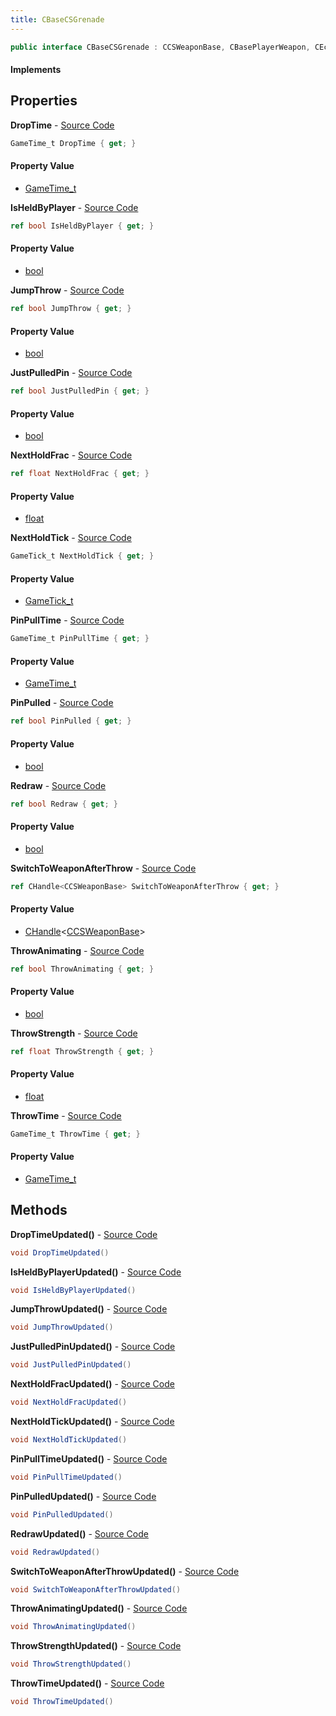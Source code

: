 ```yaml
---
title: CBaseCSGrenade
---
```


```csharp
public interface CBaseCSGrenade : CCSWeaponBase, CBasePlayerWeapon, CEconEntity, CBaseFlex, CBaseAnimGraph, CBaseModelEntity, CBaseEntity, CEntityInstance, ISchemaClass<CEntityInstance>, ISchemaClass<CBaseEntity>, ISchemaClass<CBaseModelEntity>, ISchemaClass<CBaseAnimGraph>, ISchemaClass<CBaseFlex>, ISchemaClass<CEconEntity>, ISchemaClass<CBasePlayerWeapon>, ISchemaClass<CCSWeaponBase>, ISchemaClass<CBaseCSGrenade>, ISchemaField, ISchemaClass, INativeHandle
```

#### Implements

## Properties

**DropTime** - [Source Code](https://github.com/swiftly-solution/swiftlys2/blob/main/managed/src/SwiftlyS2.Generated/Schemas/Interfaces/CBaseCSGrenade.cs#L30)

```csharp
GameTime_t DropTime { get; }
```

#### Property Value

- [GameTime_t](/docs/api/shared/schemadefinitions/gametime_t)

**IsHeldByPlayer** - [Source Code](https://github.com/swiftly-solution/swiftlys2/blob/main/managed/src/SwiftlyS2.Generated/Schemas/Interfaces/CBaseCSGrenade.cs#L18)

```csharp
ref bool IsHeldByPlayer { get; }
```

#### Property Value

- [bool](https://learn.microsoft.com/dotnet/api/system.boolean)

**JumpThrow** - [Source Code](https://github.com/swiftly-solution/swiftlys2/blob/main/managed/src/SwiftlyS2.Generated/Schemas/Interfaces/CBaseCSGrenade.cs#L22)

```csharp
ref bool JumpThrow { get; }
```

#### Property Value

- [bool](https://learn.microsoft.com/dotnet/api/system.boolean)

**JustPulledPin** - [Source Code](https://github.com/swiftly-solution/swiftlys2/blob/main/managed/src/SwiftlyS2.Generated/Schemas/Interfaces/CBaseCSGrenade.cs#L34)

```csharp
ref bool JustPulledPin { get; }
```

#### Property Value

- [bool](https://learn.microsoft.com/dotnet/api/system.boolean)

**NextHoldFrac** - [Source Code](https://github.com/swiftly-solution/swiftlys2/blob/main/managed/src/SwiftlyS2.Generated/Schemas/Interfaces/CBaseCSGrenade.cs#L38)

```csharp
ref float NextHoldFrac { get; }
```

#### Property Value

- [float](https://learn.microsoft.com/dotnet/api/system.single)

**NextHoldTick** - [Source Code](https://github.com/swiftly-solution/swiftlys2/blob/main/managed/src/SwiftlyS2.Generated/Schemas/Interfaces/CBaseCSGrenade.cs#L36)

```csharp
GameTick_t NextHoldTick { get; }
```

#### Property Value

- [GameTick_t](/docs/api/shared/schemadefinitions/gametick_t)

**PinPullTime** - [Source Code](https://github.com/swiftly-solution/swiftlys2/blob/main/managed/src/SwiftlyS2.Generated/Schemas/Interfaces/CBaseCSGrenade.cs#L32)

```csharp
GameTime_t PinPullTime { get; }
```

#### Property Value

- [GameTime_t](/docs/api/shared/schemadefinitions/gametime_t)

**PinPulled** - [Source Code](https://github.com/swiftly-solution/swiftlys2/blob/main/managed/src/SwiftlyS2.Generated/Schemas/Interfaces/CBaseCSGrenade.cs#L20)

```csharp
ref bool PinPulled { get; }
```

#### Property Value

- [bool](https://learn.microsoft.com/dotnet/api/system.boolean)

**Redraw** - [Source Code](https://github.com/swiftly-solution/swiftlys2/blob/main/managed/src/SwiftlyS2.Generated/Schemas/Interfaces/CBaseCSGrenade.cs#L16)

```csharp
ref bool Redraw { get; }
```

#### Property Value

- [bool](https://learn.microsoft.com/dotnet/api/system.boolean)

**SwitchToWeaponAfterThrow** - [Source Code](https://github.com/swiftly-solution/swiftlys2/blob/main/managed/src/SwiftlyS2.Generated/Schemas/Interfaces/CBaseCSGrenade.cs#L40)

```csharp
ref CHandle<CCSWeaponBase> SwitchToWeaponAfterThrow { get; }
```

#### Property Value

- [CHandle](/docs/api/shared/natives/chandle-1)<[CCSWeaponBase](/docs/api/shared/schemadefinitions/ccsweaponbase)>

**ThrowAnimating** - [Source Code](https://github.com/swiftly-solution/swiftlys2/blob/main/managed/src/SwiftlyS2.Generated/Schemas/Interfaces/CBaseCSGrenade.cs#L24)

```csharp
ref bool ThrowAnimating { get; }
```

#### Property Value

- [bool](https://learn.microsoft.com/dotnet/api/system.boolean)

**ThrowStrength** - [Source Code](https://github.com/swiftly-solution/swiftlys2/blob/main/managed/src/SwiftlyS2.Generated/Schemas/Interfaces/CBaseCSGrenade.cs#L28)

```csharp
ref float ThrowStrength { get; }
```

#### Property Value

- [float](https://learn.microsoft.com/dotnet/api/system.single)

**ThrowTime** - [Source Code](https://github.com/swiftly-solution/swiftlys2/blob/main/managed/src/SwiftlyS2.Generated/Schemas/Interfaces/CBaseCSGrenade.cs#L26)

```csharp
GameTime_t ThrowTime { get; }
```

#### Property Value

- [GameTime_t](/docs/api/shared/schemadefinitions/gametime_t)

## Methods

**DropTimeUpdated()** - [Source Code](https://github.com/swiftly-solution/swiftlys2/blob/main/managed/src/SwiftlyS2.Generated/Schemas/Interfaces/CBaseCSGrenade.cs#L49)

```csharp
void DropTimeUpdated()
```

**IsHeldByPlayerUpdated()** - [Source Code](https://github.com/swiftly-solution/swiftlys2/blob/main/managed/src/SwiftlyS2.Generated/Schemas/Interfaces/CBaseCSGrenade.cs#L43)

```csharp
void IsHeldByPlayerUpdated()
```

**JumpThrowUpdated()** - [Source Code](https://github.com/swiftly-solution/swiftlys2/blob/main/managed/src/SwiftlyS2.Generated/Schemas/Interfaces/CBaseCSGrenade.cs#L45)

```csharp
void JumpThrowUpdated()
```

**JustPulledPinUpdated()** - [Source Code](https://github.com/swiftly-solution/swiftlys2/blob/main/managed/src/SwiftlyS2.Generated/Schemas/Interfaces/CBaseCSGrenade.cs#L51)

```csharp
void JustPulledPinUpdated()
```

**NextHoldFracUpdated()** - [Source Code](https://github.com/swiftly-solution/swiftlys2/blob/main/managed/src/SwiftlyS2.Generated/Schemas/Interfaces/CBaseCSGrenade.cs#L53)

```csharp
void NextHoldFracUpdated()
```

**NextHoldTickUpdated()** - [Source Code](https://github.com/swiftly-solution/swiftlys2/blob/main/managed/src/SwiftlyS2.Generated/Schemas/Interfaces/CBaseCSGrenade.cs#L52)

```csharp
void NextHoldTickUpdated()
```

**PinPullTimeUpdated()** - [Source Code](https://github.com/swiftly-solution/swiftlys2/blob/main/managed/src/SwiftlyS2.Generated/Schemas/Interfaces/CBaseCSGrenade.cs#L50)

```csharp
void PinPullTimeUpdated()
```

**PinPulledUpdated()** - [Source Code](https://github.com/swiftly-solution/swiftlys2/blob/main/managed/src/SwiftlyS2.Generated/Schemas/Interfaces/CBaseCSGrenade.cs#L44)

```csharp
void PinPulledUpdated()
```

**RedrawUpdated()** - [Source Code](https://github.com/swiftly-solution/swiftlys2/blob/main/managed/src/SwiftlyS2.Generated/Schemas/Interfaces/CBaseCSGrenade.cs#L42)

```csharp
void RedrawUpdated()
```

**SwitchToWeaponAfterThrowUpdated()** - [Source Code](https://github.com/swiftly-solution/swiftlys2/blob/main/managed/src/SwiftlyS2.Generated/Schemas/Interfaces/CBaseCSGrenade.cs#L54)

```csharp
void SwitchToWeaponAfterThrowUpdated()
```

**ThrowAnimatingUpdated()** - [Source Code](https://github.com/swiftly-solution/swiftlys2/blob/main/managed/src/SwiftlyS2.Generated/Schemas/Interfaces/CBaseCSGrenade.cs#L46)

```csharp
void ThrowAnimatingUpdated()
```

**ThrowStrengthUpdated()** - [Source Code](https://github.com/swiftly-solution/swiftlys2/blob/main/managed/src/SwiftlyS2.Generated/Schemas/Interfaces/CBaseCSGrenade.cs#L48)

```csharp
void ThrowStrengthUpdated()
```

**ThrowTimeUpdated()** - [Source Code](https://github.com/swiftly-solution/swiftlys2/blob/main/managed/src/SwiftlyS2.Generated/Schemas/Interfaces/CBaseCSGrenade.cs#L47)

```csharp
void ThrowTimeUpdated()
```

